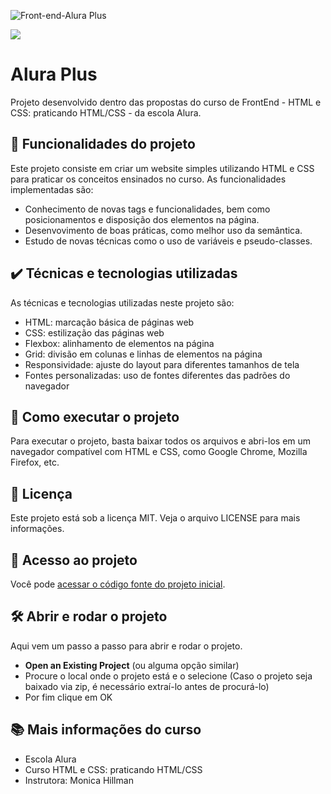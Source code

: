 ![Front-end-Alura Plus](https://user-images.githubusercontent.com/115083913/232874624-ed0a88b5-214a-4f96-a908-42a0cd62e1a9.png)

![](https://img.shields.io/github/license/alura-cursos/android-com-kotlin-personalizando-ui)

# Alura Plus

Projeto desenvolvido dentro das propostas do curso de FrontEnd - HTML e CSS: praticando HTML/CSS - da escola Alura.

## 🔨 Funcionalidades do projeto

Este projeto consiste em criar um website simples utilizando HTML e CSS para praticar os conceitos ensinados no curso. As funcionalidades implementadas são:
- Conhecimento de novas tags e funcionalidades, bem como posicionamentos e disposição dos elementos na página.
- Desenvovimento de boas práticas, como melhor uso da semântica.
- Estudo de novas técnicas como o uso de variáveis e pseudo-classes.

## ✔️ Técnicas e tecnologias utilizadas

As técnicas e tecnologias utilizadas neste projeto são:

- HTML: marcação básica de páginas web
- CSS: estilização das páginas web
- Flexbox: alinhamento de elementos na página
- Grid: divisão em colunas e linhas de elementos na página
- Responsividade: ajuste do layout para diferentes tamanhos de tela
- Fontes personalizadas: uso de fontes diferentes das padrões do navegador

## 🚀 Como executar o projeto

Para executar o projeto, basta baixar todos os arquivos e abri-los em um navegador compatível com HTML e CSS, como Google Chrome, Mozilla Firefox, etc.

## 📝 Licença

Este projeto está sob a licença MIT. Veja o arquivo LICENSE para mais informações.

## 📁 Acesso ao projeto

Você pode [acessar o código fonte do projeto inicial](https://github.com/MrGalana/alura_plus).

## 🛠️ Abrir e rodar o projeto

Aqui vem um passo a passo para abrir e rodar o projeto.

- **Open an Existing Project** (ou alguma opção similar)
- Procure o local onde o projeto está e o selecione (Caso o projeto seja baixado via zip, é necessário extraí-lo antes de procurá-lo)
- Por fim clique em OK

## 📚 Mais informações do curso

- Escola Alura
- Curso HTML e CSS: praticando HTML/CSS
- Instrutora: Monica Hillman
